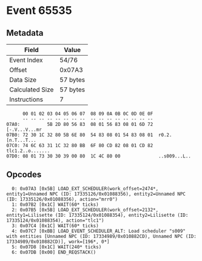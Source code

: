 # Event 65535

## Metadata

| Field           | Value    |
|-----------------|----------|
| Event Index     | 54/76    |
| Offset          | 0x07A3   |
| Data Size       | 57 bytes |
| Calculated Size | 57 bytes |
| Instructions    | 7        |

```
      00 01 02 03 04 05 06 07  08 09 0A 0B 0C 0D 0E 0F
      -- -- -- -- -- -- -- --  -- -- -- -- -- -- -- --
07A0:          5B 2D 80 56 83  08 01 56 83 08 01 6D 72     [-.V...V...mr
07B0: 72 30 1C 32 80 5B 6E 80  54 83 08 01 54 83 08 01  r0.2.[n.T...T...
07C0: 74 6C 63 31 1C 32 80 BB  6F 80 CD 82 08 01 CD 82  tlc1.2..o.......
07D0: 08 01 73 30 30 39 00 80  1C 4C 80 00              ..s009...L..    
```

## Opcodes

```
  0: 0x07A3 [0x5B] LOAD_EXT_SCHEDULER(work_offset=2474*, entity1=Unnamed NPC (ID: 17335126/0x01088356), entity2=Unnamed NPC (ID: 17335126/0x01088356), action="mrr0")
  1: 0x07B2 [0x1C] WAIT(60* ticks)
  2: 0x07B5 [0x5B] LOAD_EXT_SCHEDULER(work_offset=2132*, entity1=Lilisette (ID: 17335124/0x01088354), entity2=Lilisette (ID: 17335124/0x01088354), action="tlc1")
  3: 0x07C4 [0x1C] WAIT(60* ticks)
  4: 0x07C7 [0xBB] LOAD_EVENT_SCHEDULER_ALT: Load scheduler "s009" with entities [Unnamed NPC (ID: 17334989/0x010882CD), Unnamed NPC (ID: 17334989/0x010882CD)], work=[196*, 0*]
  5: 0x07D8 [0x1C] WAIT(240* ticks)
  6: 0x07DB [0x00] END_REQSTACK()
```
